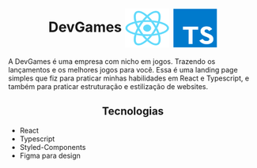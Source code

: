 <h1 align="center">
  DevGames
  <img align="center" alt="React" height="80" width="90" src="https://raw.githubusercontent.com/devicons/devicon/master/icons/react/react-original.svg" />
  <img align="center" alt="Typescript" height="80" width="90" src="https://raw.githubusercontent.com/devicons/devicon/master/icons/typescript/typescript-original.svg" />
</h1>

<p>A DevGames é uma empresa com nicho em jogos. Trazendo os lançamentos e os melhores jogos para você. Essa é uma landing page simples que fiz para praticar minhas habilidades em React e Typescript, e também para praticar estruturação e estilização de websites.</p>

<h2 align="center">Tecnologias</h2>
<ul>
  <li>React</li>
  <li>Typescript</li>
  <li>Styled-Components</li>
  <li>Figma para design</li>
</ul>
